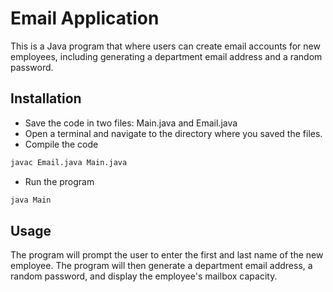 # Email Application
This is a Java program that where users can create email accounts for new employees, including generating a department email address and a random password.

## Installation
- Save the code in two files: Main.java and Email.java
- Open a terminal and navigate to the directory where you saved the files.
- Compile the code
```bash
javac Email.java Main.java
```
- Run the program
```bash
java Main
```

## Usage
The program will prompt the user to enter the first and last name of the new employee. The program will then generate a department email address, a random password, and display the employee's mailbox capacity.
